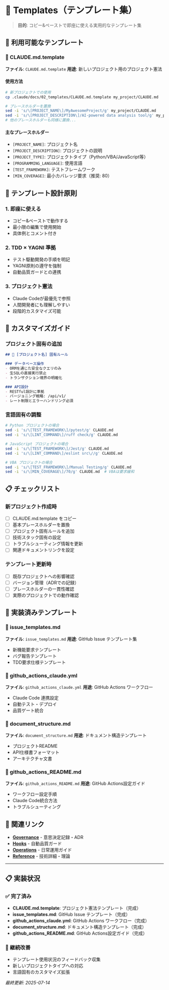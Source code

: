 # 🧩 Templates（テンプレート集）

> **目的**: コピー&ペーストで即座に使える実用的なテンプレート集

## 📁 利用可能なテンプレート

### 📜 CLAUDE.md.template
**ファイル**: `CLAUDE.md.template`
**用途**: 新しいプロジェクト用のプロジェクト憲法

#### 使用方法
```bash
# 新プロジェクトでの使用
cp .claude/docs/02_templates/CLAUDE.md.template my_project/CLAUDE.md

# プレースホルダーを置換
sed -i 's/\[PROJECT_NAME\]/MyAwesomeProject/g' my_project/CLAUDE.md
sed -i 's/\[PROJECT_DESCRIPTION\]/AI-powered data analysis tool/g' my_project/CLAUDE.md
# 他のプレースホルダーも同様に置換...
```

#### 主なプレースホルダー
- `[PROJECT_NAME]`: プロジェクト名
- `[PROJECT_DESCRIPTION]`: プロジェクトの説明
- `[PROJECT_TYPE]`: プロジェクトタイプ（Python/VBA/JavaScript等）
- `[PROGRAMMING_LANGUAGE]`: 使用言語
- `[TEST_FRAMEWORK]`: テストフレームワーク
- `[MIN_COVERAGE]`: 最小カバレッジ要求（推奨: 80）

## 🎯 テンプレート設計原則

### 1. 即座に使える
- コピー&ペーストで動作する
- 最小限の編集で使用開始
- 具体例とコメント付き

### 2. TDD × YAGNI 準拠
- テスト駆動開発の手順を明記
- YAGNI原則の遵守を強制
- 自動品質ガードとの連携

### 3. プロジェクト憲法
- Claude Codeが最優先で参照
- 人間開発者にも理解しやすい
- 段階的カスタマイズ可能

## 🔧 カスタマイズガイド

### プロジェクト固有の追加
```markdown
## 🎨 [プロジェクト名] 固有ルール

### データベース操作
- ORMを通じた安全なクエリのみ
- 生SQLの直接実行禁止
- トランザクション境界の明確化

### API設計
- RESTful設計に準拠
- バージョニング戦略: /api/v1/
- レート制限とエラーハンドリング必須
```

### 言語固有の調整
```bash
# Python プロジェクトの場合
sed -i 's/\[TEST_FRAMEWORK\]/pytest/g' CLAUDE.md
sed -i 's/\[LINT_COMMAND\]/ruff check/g' CLAUDE.md

# JavaScript プロジェクトの場合  
sed -i 's/\[TEST_FRAMEWORK\]/Jest/g' CLAUDE.md
sed -i 's/\[LINT_COMMAND\]/eslint src\//g' CLAUDE.md

# VBA プロジェクトの場合
sed -i 's/\[TEST_FRAMEWORK\]/Manual Testing/g' CLAUDE.md
sed -i 's/\[MIN_COVERAGE\]/70/g' CLAUDE.md  # VBAは要求緩和
```

## 📋 チェックリスト

### 新プロジェクト作成時
- [ ] CLAUDE.md.template をコピー
- [ ] 基本プレースホルダーを置換
- [ ] プロジェクト固有ルールを追加
- [ ] 技術スタック固有の設定
- [ ] トラブルシューティング情報を更新
- [ ] 関連ドキュメントリンクを設定

### テンプレート更新時
- [ ] 既存プロジェクトへの影響確認
- [ ] バージョン管理（ADRでの記録）
- [ ] プレースホルダーの一貫性確認
- [ ] 実際のプロジェクトでの動作確認

## 🎨 実装済みテンプレート

### 📄 issue_templates.md
**ファイル**: `issue_templates.md`
**用途**: GitHub Issue テンプレート集
- 新機能要求テンプレート
- バグ報告テンプレート  
- TDD要求仕様テンプレート

### 🔄 github_actions_claude.yml
**ファイル**: `github_actions_claude.yml`
**用途**: GitHub Actions ワークフロー
- Claude Code 連携設定
- 自動テスト・デプロイ
- 品質ゲート統合

### 📝 document_structure.md
**ファイル**: `document_structure.md`
**用途**: ドキュメント構造テンプレート
- プロジェクトREADME
- API仕様書フォーマット
- アーキテクチャ文書

### 📖 github_actions_README.md
**ファイル**: `github_actions_README.md`
**用途**: GitHub Actions設定ガイド
- ワークフロー設定手順
- Claude Code統合方法
- トラブルシューティング

## 🔗 関連リンク

- **[Governance](../../governance/)** - 意思決定記録・ADR
- **[Hooks](../../hooks/)** - 自動品質ガード
- **[Operations](../03_operations/)** - 日常運用ガイド
- **[Reference](../04_reference/)** - 技術詳細・理論

---

## 📋 実装状況

### ✅ 完了済み
- **CLAUDE.md.template**: プロジェクト憲法テンプレート（完成）
- **issue_templates.md**: GitHub Issue テンプレート（完成）
- **github_actions_claude.yml**: GitHub Actions ワークフロー（完成）
- **document_structure.md**: ドキュメント構造テンプレート（完成）
- **github_actions_README.md**: GitHub Actions設定ガイド（完成）

### 🔄 継続改善
- テンプレート使用状況のフィードバック収集
- 新しいプロジェクトタイプへの対応
- 言語固有のカスタマイズ拡張

*最終更新: 2025-07-14*